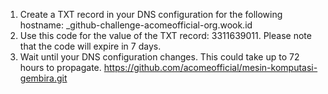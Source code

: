 
1. Create a TXT record in your DNS configuration for the following hostname: _github-challenge-acomeofficial-org.wook.id
2. Use this code for the value of the TXT record: 3311639011. Please note that the code will expire in 7 days.
3. Wait until your DNS configuration changes. This could take up to 72 hours to propagate.
https://github.com/acomeofficial/mesin-komputasi-gembira.git
